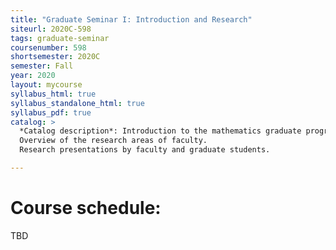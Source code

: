 ```yaml
---
title: "Graduate Seminar I: Introduction and Research"
siteurl: 2020C-598
tags: graduate-seminar
coursenumber: 598
shortsemester: 2020C
semester: Fall
year: 2020
layout: mycourse
syllabus_html: true
syllabus_standalone_html: true
syllabus_pdf: true
catalog: >
  *Catalog description*: Introduction to the mathematics graduate program.
  Overview of the research areas of faculty.
  Research presentations by faculty and graduate students.

---
```


# Course schedule:

TBD
